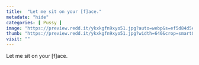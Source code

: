 ```yaml
---
title:  "Let me sit on your [f]ace."
metadate: "hide"
categories: [ Pussy ]
image: "https://preview.redd.it/ykxkgfn9xyo51.jpg?auto=webp&s=ef5d84d5e7a84486b283e9ed36921932fd166ec7"
thumb: "https://preview.redd.it/ykxkgfn9xyo51.jpg?width=640&crop=smart&auto=webp&s=4435ca48442ac72f8d68b6917713d33f11647303"
visit: ""
---
```

Let me sit on your [f]ace.
